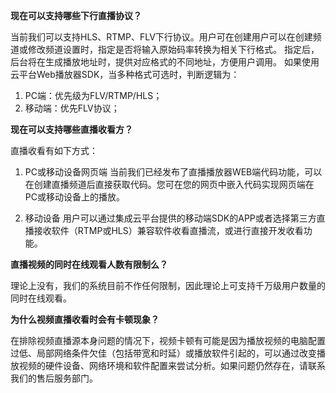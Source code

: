 **现在可以支持哪些下行直播协议？**

当前我们可以支持HLS、RTMP、FLV下行协议。用户可在创建用户可以在创建频道或修改频道设置时，指定是否将输入原始码率转换为相关下行格式。
指定后，后台将在生成播放地址时，提供对应格式的不同地址，方便用户调用。
如果使用云平台Web播放器SDK，当多种格式可选时，判断逻辑为：
1. PC端：优先级为FLV/RTMP/HLS；
2. 移动端：优先FLV协议；

**现在可以支持哪些直播收看方？**

直播收看有如下方式：

1.	PC或移动设备网页端
当前我们已经发布了直播播放器WEB端代码功能，可以在创建直播频道后直接获取代码。您可在您的网页中嵌入代码实现网页端在PC或移动设备上的播放。

2.	移动设备
用户可以通过集成云平台提供的移动端SDK的APP或者选择第三方直播接收软件（RTMP或HLS）兼容软件收看直播流，或进行直接开发收看功能。

**直播视频的同时在线观看人数有限制么？**

理论上没有，我们的系统目前不作任何限制，因此理论上可支持千万级用户数量的同时在线观看。


**为什么视频直播收看时会有卡顿现象？**

在排除视频直播源本身问题的情况下，视频卡顿有可能是因为播放视频的电脑配置过低、局部网络条件欠佳（包括带宽和时延）或播放软件引起的，可以通过改变播放视频的硬件设备、网络环境和软件配置来尝试分析。如果问题仍然存在，请联系我们的售后服务部门。